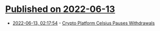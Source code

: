 # [Published on 2022-06-13](index.md)

* [2022-06-13, 02:17:54](https://news.ycombinator.com/item?id=31720277) - [Crypto Platform Celsius Pauses Withdrawals](https://blog.celsius.network/a-memo-to-the-celsius-community-59532a06ecc6)
